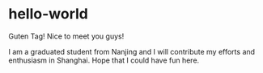 # hello-world

Guten Tag!
Nice to meet you guys!

I am a graduated student from Nanjing and I will contribute my efforts and enthusiasm in Shanghai.
Hope that I could have fun here. 

